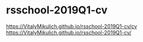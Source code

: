 # rsschool-2019Q1-cv
https://VitalyMikulich.github.io/rsschool-2019Q1-cv/cv
https://VitalyMikulich.github.io/rsschool-2019Q1-cv/
